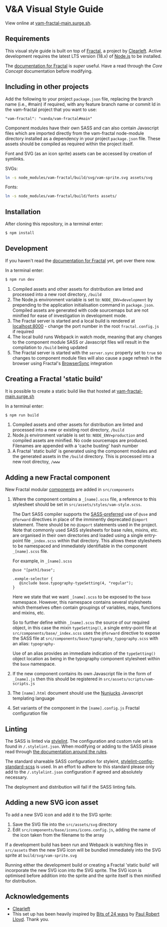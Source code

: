 # V&A Visual Style Guide

View online at [vam-fractal-main.surge.sh](https://vam-fractal-main.surge.sh/).

## Requirements

This visual style guide is built on top of [Fractal](https://github.com/frctl/fractal), a project by [Clearleft](http://clearleft.com/). Active development requires the latest LTS version (18.x) of [Node.js](https://nodejs.org/) to be installed.

The [documentation for Fractal](http://fractal.build/guide) is *super* useful. Have a read through the *Core Concept* documentation before modifying.

## Including in other projects

Add the following to your project `package.json` file, replacing the branch name (i.e., #main) if required, with any feature branch name or commit Id in the vam-fractal project that you want to use:

```
"vam-fractal": "vanda/vam-fractal#main"
```

Component modules have their own SASS and can also contain Javascript files which are imported directly from the vam-fractal node-module directory installed as a dependency in your project `package.json` file. These assets should be compiled as required within the project itself.

Font and SVG (as an icon sprite) assets can be accessed by creation of symlinks.

SVGs:
```bash
ln -s node_modules/vam-fractal/build/svg/vam-sprite.svg assets/svg
```

Fonts:
```bash
ln -s node_modules/vam-fractal/build/fonts assets/
```

## Installation

After cloning this repository, in a terminal enter:

```bash
$ npm install
```

## Development

If you haven't read the [documentation for Fractal](http://fractal.build/guide) yet, get over there now.

In a terminal enter:

```bash
$ npm run dev
```

1. Compiled assets and other assets for distribution are linted and processed into a new root directory, `/build`
2. The Node.js environment variable is set to: `NODE_ENV=development` by prepending to the application initialisation command in `package.json`. Compiled assets are generated with code sourcemaps but are not minified for ease of investigation in development mode.
3. The Fractal server is started and a local build is rendered at [localhost:8000](http://localhost:8000) - change the port number in the root `fractal.config.js` if required
4. The local build runs Webpack in watch mode, meaning that any changes to the component module SASS or Javascript files will result in the compilation to `/build` being updated
5. The Fractal server is started with the `server.sync` property set to `true` so changes to component module files will also cause a page refresh in the browser using Fractal's [BrowserSync](https://www.browsersync.io/) integration

## Creating a Fractal 'static build'

It is possible to create a static build like that hosted at [vam-fractal-main.surge.sh](https://vam-fractal-main.surge.sh)

In a terminal enter:

```bash
$ npm run build
```
1. Compiled assets and other assets for distribution are linted and processed into a new or existing root directory, `/build`
2. Node.js environment variable is set to: `NODE_ENV=production` and compiled assets are minified. No code sourcemaps are produced. Filenames are appended with a 'cache busting' hash number
3. A Fractal 'static build' is generated using the component modules and the generated assets in the `/build` directory. This is processed into a new root directoy, `/www` 


## Adding a new Fractal component

New Fractal modular [components](http://fractal.build/guide/components) are added in `src/components`

1. Where the component contains a `_[name].scss` file, a reference to this stylesheet should be set in `src/assets/styles/vam-style.scss`.

   The Dart SASS compiler supports the [SASS-preferred](https://sass-lang.com/documentation/at-rules/at-rules) use of `@use` and `@forward` directives in place of the imminently deprecated `@import` statement. There should be no `@import` statements used in the project. Note that commonly used SASS stylesheets for base rules, mixins, etc. are organised in their own directories and loaded using a single entry-point file `_index.scss` within that directory. This allows these stylesheets to be namespaced and immediately identifiable in the component `_[name].scss` file.
   
   For example, in `_[name].scss`


   ```
   @use "[path]/base";

   .exmple-selector {
      @include base.typography-typeSetting(4, "regular");
   }
   ```
   Here we state that we want `_[name].scss` to be exposed to the `base` namespace. However, this namespace contains several stylesheets which themselves often contain groupings of variables, maps, functions and mixins, etc. 
   
   So to further define within `_[name].scss` the source of our required object, in this case the mixin `typeSetting()`, a single entry-point file at `src/components/base/_index.scss` uses the `@forward` directive to expose the SASS file at `src/components/base/typography_typography.scss` with an alias: `typography-`

   Use of an alias provides an immediate indication of the `typeSetting()` object location as being in the typography component stylesheet within the `base` namespace.

2. If the new component contains its own Javascript file in the form of `_[name].js` then this should be registered in `src/assets/scripts/vam-scripts.js` 

3. The `[name].html` document should use the [Nunjucks](https://mozilla.github.io/nunjucks/) Javascript templating language

4. Set variants of the component in the `[name].config.js` Fractal configuration file

## Linting

The SASS is linted via [stylelint](https://stylelint.io/). The configuration and custom rule set is found in `/.stylelint.json`. When modifying or adding to the SASS please read through [the documentation around the rules](https://stylelint.io/user-guide/rules). 

The standard shareable SASS configuration for styleint, [stylelint-config-standard-scss](https://github.com/stylelint-scss/stylelint-config-standard-scss) is used. In an effort to adhere to this standard please only add to the `/.stylelint.json` configuration if agreed and absolutely necessary.

The deployment and distribution will fail if the SASS linting fails.



## Adding a new SVG icon asset

To add a new SVG icon and add it to the SVG sprite:

1. Save the SVG file into the `src/assets/svg` directory
2. Edit `src/components/base/icons/icons.config.js`, adding the name of the icon taken from the filename to the array

If a development build has been run and Webpack is watching files in `src/assets` then the new SVG icon will be bundled immediately into the SVG sprite at `build/svg/vam-sprite.svg`

Running either the development build or creating a Fractal 'static build' will incorporate the new SVG icon into the SVG sprite. The SVG icon is optimised before addition into the sprite and the sprite itself is then minified for distribution.

## Acknowledgements

- [Clearleft](http://clearleft.com/)
- This set up has been heavily inspired by [Bits of 24 ways](http://bits.24ways.org/) by [Paul Robert Lloyd](https://github.com/paulrobertlloyd). Thank you.
